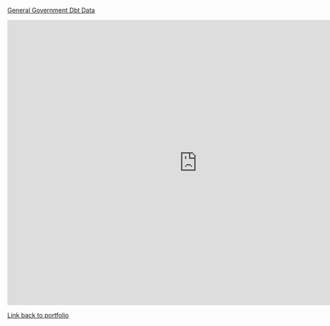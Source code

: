 
[General Government Dbt Data](/dataviz2.md)

<iframe src="https://data.oecd.org/chart/6Ohj" width="860" height="645" style="border: 0" mozallowfullscreen="true" webkitallowfullscreen="true" allowfullscreen="true"><a href="https://data.oecd.org/chart/6Ohj" target="_blank">OECD Chart: General government debt, Total, % of GDP, Annual, 2018</a></iframe>

[Link back to portfolio](https://vaibhavibhidecmu.github.io/bhidePortfolio/)
